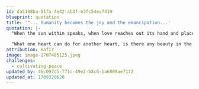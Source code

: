 ```yaml
---
id: da5108ba-51fa-4e42-ab3f-e3fc54ea7419
blueprint: quotation
title: '"... humanity becomes the joy and the emancipation...'
quotation: |-
  "When the sun within speaks, when love reaches out its hand and places it upon another, any power the stars and planets might have upon us, any fears you can muster can become so rightfully insignificant.

  "What one heart can do for another heart, is there any beauty in the world that can match this? Brotherhood, sisterhood, humanity becomes the joy and the emancipation."
attribution: Hafiz
image: image-1707485125.jpeg
challenges:
  - cultivating-peace
updated_by: 46c097c5-771c-49e2-b8c6-ba6009ae7172
updated_at: 1709320620
---
```

